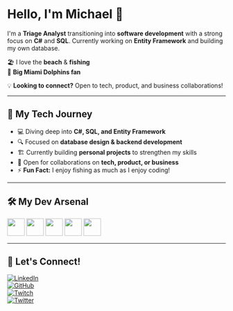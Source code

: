 # Hello, I'm Michael 👋  

I'm a **Triage Analyst** transitioning into **software development** with a strong focus on **C#** and **SQL**. Currently working on **Entity Framework** and building my own database.  

🏖️ I love the **beach** & **fishing**  
🏈 **Big Miami Dolphins fan**  

💡 **Looking to connect?** Open to tech, product, and business collaborations!  

---

## 🌟 My Tech Journey  
- 💻 Diving deep into **C#, SQL, and Entity Framework**  
- 🔍 Focused on **database design & backend development**  
- 🏗️ Currently building **personal projects** to strengthen my skills  
- 🤝 Open for collaborations on **tech, product, or business**  
- ⚡ **Fun Fact:** I enjoy fishing as much as I enjoy coding!  

---

## 🛠 My Dev Arsenal  
<p align="left">
  <img src="https://cdn.jsdelivr.net/gh/devicons/devicon/icons/csharp/csharp-original.svg" width="40" height="40"/>  
  <img src="https://cdn.jsdelivr.net/gh/devicons/devicon/icons/sqlite/sqlite-original.svg" width="40" height="40"/>
  <img src="https://cdn.jsdelivr.net/gh/devicons/devicon/icons/dotnet/dotnet-original.svg" width="40" height="40"/>  
  <img src="https://cdn.jsdelivr.net/gh/devicons/devicon/icons/github/github-original.svg" width="40" height="40"/>
  <img src="https://cdn.jsdelivr.net/gh/devicons/devicon/icons/git/git-original.svg" width="40" height="40"/>
</p>

---

## 📢 Let's Connect!  
[![LinkedIn](https://img.shields.io/badge/LinkedIn-Profile-blue?style=for-the-badge&logo=linkedin)](https://www.linkedin.com/in/michael-deitz-13287a231/)  
[![GitHub](https://img.shields.io/badge/GitHub-Profile-black?style=for-the-badge&logo=github)](https://github.com/MichaelDeitz1989)  
[![Twitch](https://img.shields.io/badge/Twitch-Channel-purple?style=for-the-badge&logo=twitch)](https://www.twitch.tv/michaeldeitz)  
[![Twitter](https://img.shields.io/badge/Twitter-Profile-blue?style=for-the-badge&logo=twitter)](https://x.com/michaelDeitz89)  

